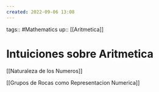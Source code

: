 ```yaml
---
created: 2022-09-06 13:08
---
```

tags:: #Mathematics 
up:: [[Aritmetica]]
# Intuiciones sobre Aritmetica
[[Naturaleza de los Numeros]]

[[Grupos de Rocas como Representacion Numerica]]